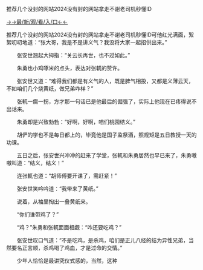 推荐几个没封的网站2024没有封的网站拿走不谢老司机秒懂ID



<a href="https://hyp.senfoop.com?https://github.com">→→最/新/观/看/入/口←←</a>



推荐几个没封的网站2024没有封的网站拿走不谢老司机秒懂ID可他红光满面，絮絮叨叨地道：“张大哥，我是不是讲义气？我没将大家一起招供出来。”

　　张安世翘起大拇指：“关云长再世，也不过如此。”

　　朱勇也小鸡啄米的点头，表达对张軏的赞许。

　　张安世又道：“难得我们都是有义气的人，既是脾气相投，又都是义薄云天，不如咱们几个烧黄纸，做兄弟咋样？”

　　张軏一瘸一拐，方才那一句话已是他最后的倔强了，实际上他现在已疼得说不出话来。

　　朱勇却是兴致勃勃：“好啊，好啊，咱们桃园结义。”

　　胡俨的学也不是每日都上的，毕竟他是国子监祭酒，照规矩是五日教授一天的功课。

　　五日之后，张安世兴冲冲的赶来了学堂，张軏和朱勇居然也早已来了，朱勇嗷嗷叫道：“结义，结义！”

　　连张軏也道：“胡师傅要开课了，需赶紧！”

　　张安世笑吟吟道：“我带来了黄纸。”

　　说着，从袖里掏出一叠黄纸来。

　　“你们谁带鸡了？”

　　“鸡？”朱勇和张軏面面相觑：“咋还要吃鸡？”

　　张安世叹口气道：“不是吃鸡，是杀鸡，咱们是正儿八经的结为异性兄弟，当然要名正言顺，杀鸡喝了鸡血，才是过命的交情。”

　　少年人恰恰是最讲究仪式感的，当然，这种
